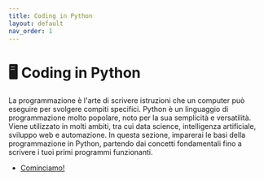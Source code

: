 ```yaml
---
title: Coding in Python
layout: default
nav_order: 1
---
```

# 🖥️ Coding in Python

La programmazione è l'arte di scrivere istruzioni che un computer può eseguire per svolgere compiti specifici. Python è un linguaggio di programmazione molto popolare, noto per la sua semplicità e versatilità. Viene utilizzato in molti ambiti, tra cui data science, intelligenza artificiale, sviluppo web e automazione. In questa sezione, imparerai le basi della programmazione in Python, partendo dai concetti fondamentali fino a scrivere i tuoi primi programmi funzionanti.

- [Cominciamo!](stampe.md)